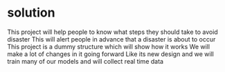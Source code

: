 # solution
This project will help people to know what steps they should take to avoid disaster
This will alert people in advance that a disaster is about to occur
This project is a dummy structure which will show how it works
We will make a lot of changes in it going forward
Like its new design and we will train many of our models and will collect real time data
